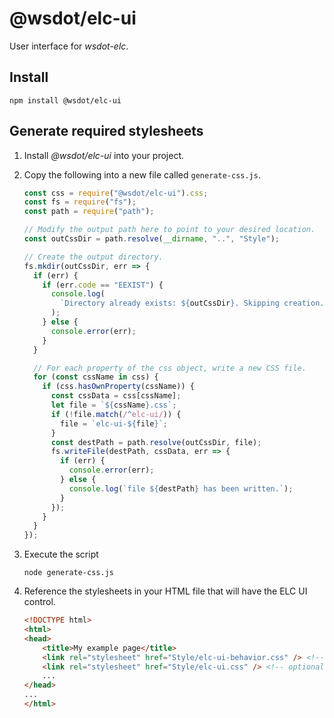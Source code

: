 # @wsdot/elc-ui

User interface for _wsdot-elc_.

## Install

```console
npm install @wsdot/elc-ui
```

## Generate required stylesheets

1.  Install _@wsdot/elc-ui_ into your project.
2.  Copy the following into a new file called `generate-css.js`.

    ```javascript
    const css = require("@wsdot/elc-ui").css;
    const fs = require("fs");
    const path = require("path");

    // Modify the output path here to point to your desired location.
    const outCssDir = path.resolve(__dirname, "..", "Style");

    // Create the output directory.
    fs.mkdir(outCssDir, err => {
      if (err) {
        if (err.code == "EEXIST") {
          console.log(
            `Directory already exists: ${outCssDir}. Skipping creation.`
          );
        } else {
          console.error(err);
        }
      }

      // For each property of the css object, write a new CSS file.
      for (const cssName in css) {
        if (css.hasOwnProperty(cssName)) {
          const cssData = css[cssName];
          let file = `${cssName}.css`;
          if (!file.match(/^elc-ui/)) {
            file = `elc-ui-${file}`;
          }
          const destPath = path.resolve(outCssDir, file);
          fs.writeFile(destPath, cssData, err => {
            if (err) {
              console.error(err);
            } else {
              console.log(`file ${destPath} has been written.`);
            }
          });
        }
      }
    });
    ```

3.  Execute the script

    ```console
    node generate-css.js
    ```

4.  Reference the stylesheets in your HTML file that will have the ELC UI control.

    ```html
    <!DOCTYPE html>
    <html>
    <head>
        <title>My example page</title>
        <link rel="stylesheet" href="Style/elc-ui-behavior.css" /> <!-- required -->
        <link rel="stylesheet" href="Style/elc-ui.css" /> <!-- optional. You can omit and specify your own styling. -->
        ...
    </head>
    ...
    </html>
    ```
